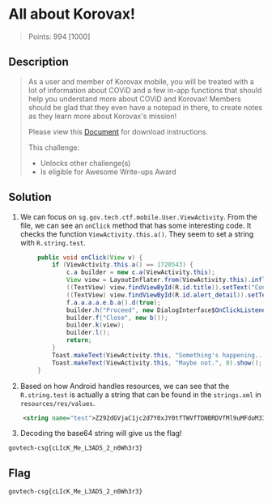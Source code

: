 # All about Korovax!

> Points: 994 [1000]

## Description

> As a user and member of Korovax mobile, you will be treated with a lot of information about COViD and a few in-app functions that should help you understand more about COViD and Korovax! Members should be glad that they even have a notepad in there, to create notes as they learn more about Korovax's mission!
> 
> Please view this [Document](https://docs.google.com/document/d/1GrQ6znlN2Z0tu_uAPAs1qrn6by24I51mq8RIIHmFGDU/edit?usp=sharing) for download instructions.
> 
> This challenge:
> - Unlocks other challenge(s)
> - Is eligible for Awesome Write-ups Award

## Solution
1. We can focus on `sg.gov.tech.ctf.mobile.User.ViewActivity`. From the file, we can see an `onClick` method that has some interesting code. It checks the function `ViewActivity.this.a()`. They seem to set a string with `R.string.test`.
```java
        public void onClick(View v) {
            if (ViewActivity.this.a() == 1720543) {
                c.a builder = new c.a(ViewActivity.this);
                View view = LayoutInflater.from(ViewActivity.this).inflate(R.layout.custom_alert, (ViewGroup) null);
                ((TextView) view.findViewById(R.id.title)).setText("Congrats!");
                ((TextView) view.findViewById(R.id.alert_detail)).setText(R.string.test);
                f.a.a.a.a.e.b.a().d(true);
                builder.h("Proceed", new DialogInterface$OnClickListenerC0075a());
                builder.f("Close", new b());
                builder.k(view);
                builder.l();
                return;
            }
            Toast.makeText(ViewActivity.this, "Something's happening...", 0).show();
            Toast.makeText(ViewActivity.this, "Maybe not.", 0).show();
        }
```
2. Based on how Android handles resources, we can see that the `R.string.test` is actually a string that can be found in the `strings.xml` in `resources/res/values`.
```xml
    <string name="test">Z292dGVjaC1jc2d7Y0xJY0tfTWVfTDNBRDVfMl9uMFdoM3IzfQ==</string>
```
3. Decoding the base64 string will give us the flag!
```
govtech-csg{cLIcK_Me_L3AD5_2_n0Wh3r3}
```

## Flag
`govtech-csg{cLIcK_Me_L3AD5_2_n0Wh3r3}`
